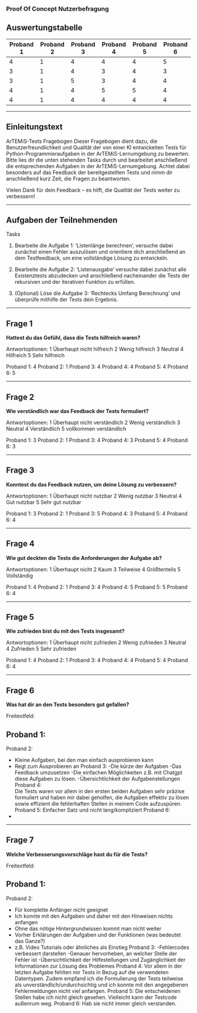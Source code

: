 ### **Proof Of Concept Nutzerbefragung**

## **Auswertungstabelle**

| **Proband 1** | **Proband 2** | **Proband 3** | **Proband 4** | **Proband 5** | **Proband 6** |
|---------------|---------------|---------------|---------------|---------------|---------------|
| 4             | 1             | 4             | 4             | 4             | 5             |
| 3             | 1             | 4             | 3             | 4             | 3             |
| 3             | 1             | 5             | 3             | 4             | 4             |
| 4             | 1             | 4             | 5             | 5             | 4             |
| 4             | 1             | 4             | 4             | 4             | 4             |

---

## **Einleitungstext**
ArTEMiS-Tests Fragebogen
Dieser Fragebogen dient dazu, die Benutzerfreundlichkeit und Qualität der von einer KI entwickelten Tests für Python-Programmieraufgaben in der ArTEMiS-Lernumgebung zu bewerten. Bitte lies dir die unten stehenden Tasks durch und bearbeitet anschließend die entsprechenden Aufgaben in der ArTEMiS-Lernumgebung. Achtet dabei besonders auf das Feedback der bereitgestellten Tests und nimm dir anschließend kurz Zeit, die Fragen zu beantworten.

Vielen Dank für dein Feedback – es hilft, die Qualität der Tests weiter zu verbessern!

--- 

## **Aufgaben der Teilnehmenden**

Tasks
1. Bearbeite die Aufgabe 1: ‘Listenlänge berechnen’, versuche dabei zunächst einen Fehler auszulösen und orientiere dich anschließend an dem Testfeedback, um eine vollständige Lösung zu entwickeln.

2. Bearbeite die Aufgabe 2: ‘Listenausgabe’ versuche dabei zunächst alle Existenztests abzudecken und anschließend nacheinander die Tests der rekursiven und der iterativen Funktion zu erfüllen.

3. (Optional) Löse die Aufgabe 3: ‘Rechtecks Umfang Berechnung’ und überprüfe mithilfe der Tests dein Ergebnis.

---

## **Frage 1**

**Hattest du das Gefühl, dass die Tests hilfreich waren?**

Antwortoptionen:
1 Überhaupt nicht hilfreich
2 Wenig hilfreich
3 Neutral
4 Hilfreich
5 Sehr hilfreich

Proband 1: 4
Proband 2: 1
Proband 3: 4
Proband 4: 4
Proband 5: 4
Proband 6: 5

---

## **Frage 2**

**Wie verständlich war das Feedback der Tests formuliert?**

Antwortoptionen:
1 Überhaupt nicht verständlich
2 Wenig verständlich
3 Neutral
4 Verständlich
5 vollkommen verständlich

Proband 1: 3
Proband 2: 1
Proband 3: 4
Proband 4: 3
Proband 5: 4
Proband 6: 3

---

## **Frage 3**

**Konntest du das Feedback nutzen, um deine Lösung zu verbessern?**

Antwortoptionen:
1 Überhaupt nicht nutzbar
2 Wenig nutzbar
3 Neutral
4 Gut nutzbar
5 Sehr gut nutzbar

Proband 1: 3
Proband 2: 1
Proband 3: 5
Proband 4: 3
Proband 5: 4
Proband 6: 4

---

## **Frage 4**

**Wie gut deckten die Tests die Anforderungen der Aufgabe ab?**

Antwortoptionen:
1 Überhaupt nicht
2 Kaum
3 Teilweise
4 Größtenteils
5 Vollständig

Proband 1: 4
Proband 2: 1
Proband 3: 4
Proband 4: 5
Proband 5: 5
Proband 6: 4

---

## **Frage 5**

**Wie zufrieden bist du mit den Tests insgesamt?**

Antwortoptionen:
1 Überhaupt nicht zufrieden
2 Wenig zufrieden
3 Neutral
4 Zufrieden
5 Sehr zufrieden

Proband 1: 4
Proband 2: 1
Proband 3: 4
Proband 4: 4
Proband 5: 4
Proband 6: 4

---

## **Frage 6**

**Was hat dir an den Tests besonders gut gefallen?**

Freitextfeld:

Proband 1: 
-
Proband 2: 
- Kleine Aufgaben, bei den man einfach ausprobieren kann
- Regt zum Ausprobieren an
Proband 3: 
-Die kürze der Aufgaben
-Das Feedback umzusetzen
-Die einfachen Möglichkeiten z.B. mit Chatgpt diese Aufgaben zu lösen.
-Übersichtlichkeit der Aufgabenstellungen
Proband 4: 	
Die Tests waren vor allem in den ersten beiden Aufgaben sehr präzise formuliert und haben mir dabei geholfen, die Aufgaben effektiv zu lösen sowie effizient die fehlerhaften Stellen in meinem Code aufzuspüren.
Proband 5: 
Einfacher Satz und nicht lang/kompliziert
Proband 6: 
-

---

## **Frage 7**

**Welche Verbesserungsvorschläge hast du für die Tests?**

Freitextfeld:

Proband 1: 
-
Proband 2: 
- Für komplette Anfänger nicht geeignet
- Ich konnte mit den Aufgaben und daher mit den Hinweisen nichts anfangen
- Ohne das nötige Hintergrundwissen kommt man nicht weiter
- Vorher Erklärungen der Aufgaben und der Funktionen (was bedeutet das Ganze?)
- z.B. Video Tutorials oder ähnliches als Einstieg
Proband 3: 
-Fehlercodes verbessert darstellen
-Genauer hervorheben, an welcher Stelle der Fehler ist
-Übersichtlichkeit der Hilfestellungen und Zugänglichkeit der Informationen zur Lösung des Problemes
Proband 4: 
Vor allem in der letzten Aufgabe fehlten mir Tests in Bezug auf die verwendeten Datentypen. Zudem empfand ich die Formulierung der Tests teilweise als unverständlich/undurchsichtig und ich konnte mit den angegebenen Fehlermeldungen nicht viel anfangen.
Proband 5: 
Die entscheidenen Stellen habe ich nicht gleich gesehen. Vielleicht kann der Testcode außenrum weg.
Proband 6: 
Hab sie nicht immer gleich verstanden.

